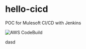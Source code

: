 # hello-cicd
POC for Mulesoft CI/CD with Jenkins

![AWS CodeBuild](https://codebuild.us-west-2.amazonaws.com/badges?uuid=eyJlbmNyeXB0ZWREYXRhIjoicEV1NmxYeFFjU1NXVlBqTUx5RmdwVGVOM2xObERsQjEvYTN5a1J2anZSbjZOUjNSZnhIUGNDN1Nlb3NvUGVmVk9ycnVJZWNMNlpSQmloN093VGFvU2lZPSIsIml2UGFyYW1ldGVyU3BlYyI6IlpySUVmVC9wRHk0cnQ0eXciLCJtYXRlcmlhbFNldFNlcmlhbCI6MX0%3D&branch=main)

dasd
